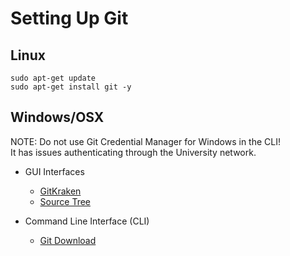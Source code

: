 # Setting Up Git

## Linux

```
sudo apt-get update
sudo apt-get install git -y
```

## Windows/OSX

NOTE: Do not use Git Credential Manager for Windows in the CLI!  
It has issues authenticating through the University network.

* GUI Interfaces
    * [GitKraken](https://www.gitkraken.com/download)
    * [Source Tree](https://www.sourcetreeapp.com/)

* Command Line Interface (CLI)
    * [Git Download](https://git-scm.com/downloads)
